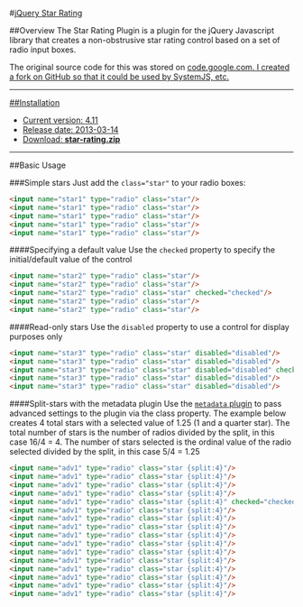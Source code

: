 #[jQuery Star Rating](http://www.fyneworks.com/jquery/star-rating/)

##Overview
The Star Rating Plugin is a plugin for the jQuery Javascript library that creates a non-obstrusive star rating control based on a set of radio input boxes.

The original source code for this was stored on <a href="https://code.google.com/archive/p/jquery-star-rating-plugin/">code.google.com. I created a fork on GitHub so that it could be used by SystemJS, etc.

---
 
##Installation
* Current version: 4.11
* Release date: 2013-03-14
* Download: <a href="http://jquery-star-rating-plugin.googlecode.com/svn/trunk/star-rating.zip"><strong>star-rating.zip</strong></a>

---
 
##Basic Usage

###Simple stars
Just add the `class="star"` to your radio boxes:
```html
<input name="star1" type="radio" class="star"/>
<input name="star1" type="radio" class="star"/>
<input name="star1" type="radio" class="star"/>
<input name="star1" type="radio" class="star"/>
<input name="star1" type="radio" class="star"/>
```
####Specifying a default value
Use the `checked` property to specify the initial/default value of the control
```html
<input name="star2" type="radio" class="star"/>
<input name="star2" type="radio" class="star"/>
<input name="star2" type="radio" class="star" checked="checked"/>
<input name="star2" type="radio" class="star"/>
<input name="star2" type="radio" class="star"/>
```
####Read-only stars
Use the `disabled` property to use a control for display purposes only
```html
<input name="star3" type="radio" class="star" disabled="disabled"/>
<input name="star3" type="radio" class="star" disabled="disabled"/>
<input name="star3" type="radio" class="star" disabled="disabled" checked="checked"/>
<input name="star3" type="radio" class="star" disabled="disabled"/>
<input name="star3" type="radio" class="star" disabled="disabled"/>
```
####Split-stars with the metadata plugin
Use the <a href="https://github.com/jquery/jquery-metadata">`metadata` plugin</a> to pass advanced settings to the plugin via the class property.
The example below creates 4 total stars with a selected value of 1.25 (1 and a quarter star).
The total number of stars is the number of radios divided by the split, in this case 16/4 = 4.
The number of stars selected is the ordinal value of the radio selected divided by the split, in this case 5/4 = 1.25
```html
<input name="adv1" type="radio" class="star {split:4}"/>
<input name="adv1" type="radio" class="star {split:4}"/>
<input name="adv1" type="radio" class="star {split:4}"/>
<input name="adv1" type="radio" class="star {split:4}"/>
<input name="adv1" type="radio" class="star {split:4}" checked="checked"/>
<input name="adv1" type="radio" class="star {split:4}"/>
<input name="adv1" type="radio" class="star {split:4}"/>
<input name="adv1" type="radio" class="star {split:4}"/>
<input name="adv1" type="radio" class="star {split:4}"/>
<input name="adv1" type="radio" class="star {split:4}"/>
<input name="adv1" type="radio" class="star {split:4}"/>
<input name="adv1" type="radio" class="star {split:4}"/>
<input name="adv1" type="radio" class="star {split:4}"/>
<input name="adv1" type="radio" class="star {split:4}"/>
<input name="adv1" type="radio" class="star {split:4}"/>
<input name="adv1" type="radio" class="star {split:4}"/>
```
